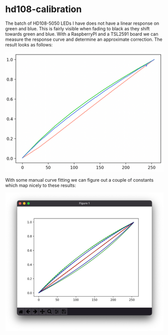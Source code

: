 # hd108-calibration

The batch of HD108-5050 LEDs I have does not have a linear response on green and blue. This is fairly visible when fading to black as they shift towards green and blue. With a RaspberryPI and a TSL2591 board we can measure the response curve and determine an approximate correction. The result looks as follows:

<img src="hd108response.png" width="512" />

With some manual curve fitting we can figure out a couple of constants which map nicely to these results:

<img src="hd108calc.png" width="512" />
